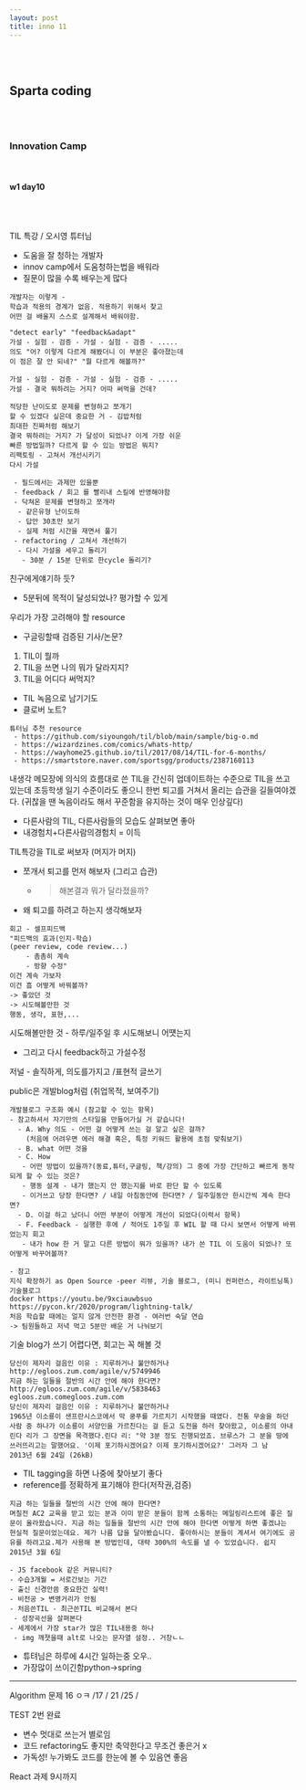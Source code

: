```yaml
---
layout: post
title: inno 11
---
```


<br><br>

## Sparta coding

<br><br>

### Innovation Camp

<br>

#### w1 day10

<br><br>

TIL 특강 / 오시영 튜터님

- 도움을 잘 청하는 개발자
- innov camp에서 도움청하는법을 배워라
- 질문이 많을 수록 배우는게 많다

```
개발자는 이렇게 -
학습과 적용의 경계가 없음. 적용하기 위해서 찾고
어떤 걸 배울지 스스로 설계해서 배워야함.

"detect early" "feedback&adapt"
가설 - 실험 - 검증 - 가설 - 실험 - 검증 - .....
의도 "어? 이렇게 다르게 해봤더니 이 부분은 좋아졌는데
이 점은 잘 안 되네?" "뭘 다르게 해볼까?"

가설 - 실험 - 검증 - 가설 - 실험 - 검증 - .....
가설 - 결국 뭐하려는 거지? 어따 써먹을 건데?

적당한 난이도로 문제를 변형하고 쪼개기
할 수 있겠다 싶은데 중요한 거 - 김밥처럼
최대한 진짜처럼 해보기
결국 뭐하려는 거지? 가 달성이 되었나? 이게 가장 쉬운
빠른 방법일까? 다르게 할 수 있는 방법은 뭐지?
리팩토링 - 고쳐서 개선시키기
다시 가설
```

```
 - 필드에서는 과제만 있을뿐
 - feedback / 회고 를 빨리내 스킬에 반영해야함
 - 닥쳐온 문제를 변형하고 쪼개라
  - 같은유형 난이도하
  - 답안 30초만 보기
  - 실제 처럼 시간을 재면서 풀기
 - refactoring / 고쳐서 개선하기
  - 다시 가설을 세우고 돌리기
   - 30분 / 15분 단위로 한cycle 돌리기?
```

친구에게얘기하 듯?

- 5분뒤에 목적이 달성되었나? 평가할 수 있게

우리가 가장 고려해야 할 resource

- 구글링할때 검증된 기사/논문?

1. TIL이 뭘까
2. TIL을 쓰면 나의 뭐가 달라지지?
3. TIL을 어디다 써먹지?

- TIL 녹음으로 남기기도
- 클로버 노트?

```
튜터님 추천 resource
 - https://github.com/siyoungoh/til/blob/main/sample/big-o.md
 - https://wizardzines.com/comics/whats-http/
 - https://wayhome25.github.io/til/2017/08/14/TIL-for-6-months/
 - https://smartstore.naver.com/sportsgg/products/2387160113
```

내생각
메모장에 의식의 흐름대로 쓴 TIL을 간신히 업데이트하는
수준으로 TIL을 쓰고 있는데 초등학생 일기 수준이라도
좋으니 한번 퇴고를 거쳐서 올리는 습관을 길들여야겠다.
(귀찮을 땐 녹음이라도 해서 꾸준함을 유지하는 것이
매우 인상깊다)

- 다른사람의 TIL, 다른사람들의 모습도 살펴보면 좋아
- 내경험치+다른사람의경험치 = 이득

TIL특강을 TIL로 써보자 (머지가 머지)

- 쪼개서 퇴고를 먼저 해보자 (그리고 습관)
  - > 해본결과 뭐가 달라졌을까?
- 왜 퇴고를 하려고 하는지 생각해보자

```
회고 - 셀프피드백
"피드백의 효과(인지-학습)
(peer review, code review...)
    - 촘촘히 계속
    - 방향 수정"
이건 계속 가보자
이건 흠 어떻게 바꿔볼까?
-> 좋았던 것
-> 시도해볼만한 것
행동, 생각, 표현,...
```

시도해볼만한 것 - 하루/일주일 후 시도해보니 어떗는지

- 그리고 다시 feedback하고 가설수정

저널 - 솔직하게, 의도를가지고 /표현적 글쓰기

public은 개발blog처럼 (취업목적, 보여주기)

```
개발블로그 구조화 예시 (참고할 수 있는 항목)
- 참고하셔서 자기만의 스타일을 만들어가실 거 같습니다!
  - A. Why 의도 - 어떤 걸 어떻게 쓰는 걸 알고 싶은 걸까?
    (처음에 어려우면 에러 해결 혹은, 특정 키워드 활용에 초점 맞춰보기)
  - B. what 어떤 것을
  - C. How
   - 어떤 방법이 있을까?(동료,튜터,구글링, 책/강의) 그 중에 가장 간단하고 빠르게 동작되게 할 수 있는 것은?
   - 행동 설계 - 내가 했는지 안 했는지를 바로 판단 할 수 있도록
   - 이거쓰고 당장 한다면? / 내일 아침동안에 한다면? / 일주일동안 한시간씩 계속 한다면?
  - D. 이걸 하고 났더니 어떤 부분이 어떻게 개선이 되었다(이력서 항목)
  - F. Feedback - 실행한 후에 / 적어도 1주일 후 WIL 할 때 다시 보면서 어떻게 바뀌었는지 회고
   - 내가 how 한 거 말고 다른 방법이 뭐가 있을까? 내가 쓴 TIL 이 도움이 되었나? 또 어떻게 바꾸어볼까?
```

```
- 참고
지식 확장하기 as Open Source -peer 리뷰, 기술 블로그, (미니 컨퍼런스, 라이트닝톡)
기술블로그
docker https://youtu.be/9xciauwbsuo
https://pycon.kr/2020/program/lightning-talk/
처음 학습할 때에는 얼지 않게 안전한 환경 - 여러번 숙달 연습
-> 팀원들하고 저녁 먹고 5분만 배운 거 나눠보기
```

기술 blog가 쓰기 어렵다면, 회고는 꼭 해볼 것

```
당신이 제자리 걸음인 이유 : 지루하거나 불안하거나
http://egloos.zum.com/agile/v/5749946
지금 하는 일들을 절반의 시간 안에 해야 한다면?
http://egloos.zum.com/agile/v/5838463
egloos.zum.comegloos.zum.com
당신이 제자리 걸음인 이유 : 지루하거나 불안하거나
1965년 이소룡이 샌프란시스코에서 막 쿵푸를 가르치기 시작했을 때였다. 전통 무술을 하던 사람 중 하나가 이소룡이 서양인을 가르친다는 걸 듣고 도전을 하러 찾아왔고, 이소룡의 아내 린다 리가 그 장면을 목격했다.린다 리: "약 3분 정도 진행되었죠. 브루스가 그 분을 땅에 쓰러뜨리고는 말했어요. '이제 포기하시겠어요? 이제 포기하시겠어요?' 그러자 그 남
2013년 6월 24일 (26kB)
```

- TIL tagging을 하면 나중에 찾아보기 좋다
- reference를 정확하게 표기해야 한다(저작권,검증)

```
지금 하는 일들을 절반의 시간 안에 해야 한다면?
며칠전 AC2 교육을 받고 있는 분과 이미 받은 분들이 함께 소통하는 메일링리스트에 좋은 질문이 올라왔습니다. 지금 하는 일들을 절반의 시간 안에 해야 한다면 어떻게 하면 좋겠냐는 현실적 질문이었는데요. 제가 나름 답을 달아봤습니다. 좋아하시는 분들이 계셔서 여기에도 공유를 하려고요.제가 사용해 본 방법인데, 대략 300%의 속도를 낼 수 있었습니다. 쉽지
2015년 3월 6일

- JS facebook 같은 커뮤니티?
- 수습3개월 = 서로간보는 기간
- 출신 신경안씀 중요한건 실력!
- 비전공 > 변명거리가 안됨
- 처음쓴TIL - 최근쓴TIL 비교해서 본다
 - 성장곡선을 살펴본다
- 세계에서 가장 star가 많은 TIL내용중 하나
 - img 깨졋을때 alt로 나오는 문자열 설정.. 거창ㄴㄴ
```

- 튜텨님은 하루에 4시간 일하는중 오우..
- 가장많이 쓰이긴함python->spring

---

Algorithm 문제
16 ㅇㅋ /17 / 21 /25 /

TEST 2번 완료

- 변수 멋대로 쓰는거 별로임
- 코드 refactoring도 좋지만 축약한다고 무조건 좋은거 x
- 가독성! 누가봐도 코드를 한눈에 볼 수 있음연 좋음

React 과제 9시까지
